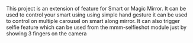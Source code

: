 This project is an extension of feature for Smart or Magic Mirror.
It can be used to control your smart using using simple hand gesture
it can be used to control on multiple carousel on smart along mirror.
It can also trigger selfie feature which can be used from the mmm-selfieshot module just by showing 3 fingers on the camera
